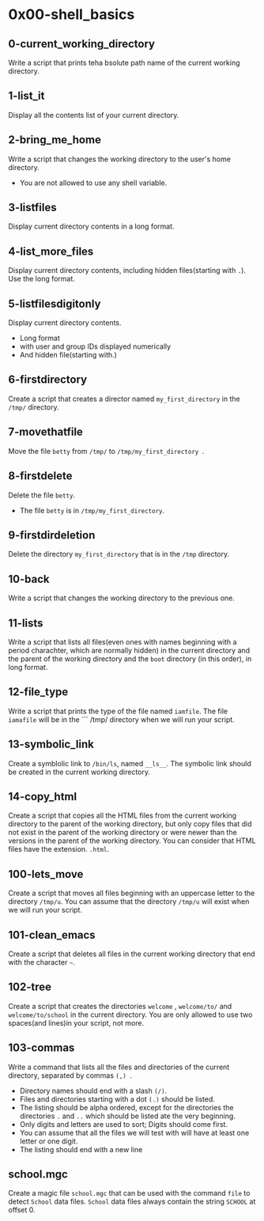 # 0x00-shell_basics
## 0-current_working_directory
Write a script that prints teha bsolute path name of the current working directory.
## 1-list_it
Display all the contents list of your current directory.
## 2-bring_me_home
Write a script that changes the working directory to the user's home directory.
- You are not allowed to use any shell variable.
## 3-listfiles
Display current directory contents in a long format.
## 4-list_more_files
Display current directory contents, including hidden files(starting with ``` . ```). Use the long format.
## 5-listfilesdigitonly
Display current directory contents.
- Long format
- with user and group IDs displayed numerically
- And hidden file(starting with.)
## 6-firstdirectory
Create a script that creates a director named ``` my_first_directory ``` in the ``` /tmp/ ``` directory.
## 7-movethatfile
Move the file ``` betty ``` from ``` /tmp/ ``` to ```/tmp/my_first_directory ```.
## 8-firstdelete
Delete the file ``` betty ```.
- The file ``` betty ``` is in ``` /tmp/my_first_directory ```.   
## 9-firstdirdeletion
Delete the directory ``` my_first_directory ``` that is in the ``` /tmp ``` directory.
## 10-back
Write a script that changes the working directory to the previous one.
## 11-lists
Write a script that lists all files(even ones with names beginning with a period charachter, which are normally hidden) in the current directory and the parent of the working directory and the ``` boot ``` directory (in this order), in long format.
## 12-file_type
Write a script that prints the type of the file named ``` iamfile ```. The file ``` iamafile ``` will be in the ``` /tmp/ directory when we will run your script.
## 13-symbolic_link
Create a symblolic link to ``` /bin/ls ```, named ``` __ls__ ```. The symbolic link should be created in the current working directory.
## 14-copy_html
Create a script that copies all the HTML files from the current working directory to the parent of the working directory, but only copy files that did not exist in the parent of the working directory or were newer than the versions in the parent of the working directory.
You can consider that HTML files have the extension. ``` .html ```.
## 100-lets_move
Create a script that moves all files beginning with an uppercase letter to the directory ``` /tmp/u ```.
You can assume that the directory ``` /tmp/u ``` will exist when we will run your script. 
## 101-clean_emacs
Create a script that deletes all files in the current working directory that end with the character ``` ~ ```.
## 102-tree
Create a script that creates the directories ``` welcome ``` , ``` welcome/to/ ``` and 	``` welcome/to/school ``` in the current directory.
You are only allowed to use two spaces(and lines)in your script, not more.
## 103-commas
Write a command that lists all the files and directories of the current directory, separated by commas ```(,) ```.
- Directory names should end with a slash ``` (/) ```.
- Files and directories starting with a dot ``` (.) ``` should be listed.
- The listing should be alpha ordered, except for the directories the directories ``` . ``` and ``` .. ``` which should be listed ate the very beginning.
- Only digits and letters are used to sort; Digits should come first.
- You can assume that all the files we will test with will have at least one letter or one digit.
- The listing should end with a new line
## school.mgc
Create a magic file ``` school.mgc ``` that can be used with the command ``` file ``` to detect ``` School ``` data files. ``` School ``` data files always contain the string ``` SCHOOL ``` at offset 0.
